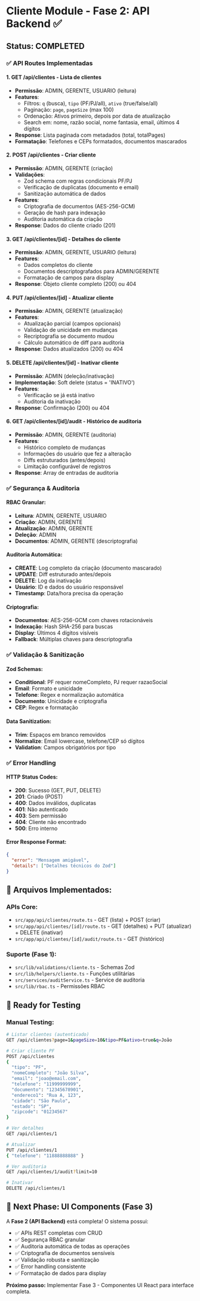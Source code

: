 # Cliente Module - Fase 2: API Backend ✅

## Status: COMPLETED

### ✅ API Routes Implementadas

#### 1. **GET /api/clientes** - Lista de clientes
- **Permissão**: ADMIN, GERENTE, USUARIO (leitura)
- **Features**:
  - Filtros: `q` (busca), `tipo` (PF/PJ/all), `ativo` (true/false/all)
  - Paginação: `page`, `pageSize` (max 100)
  - Ordenação: Ativos primeiro, depois por data de atualização
  - Search em: nome, razão social, nome fantasia, email, últimos 4 dígitos
- **Response**: Lista paginada com metadados (total, totalPages)
- **Formatação**: Telefones e CEPs formatados, documentos mascarados

#### 2. **POST /api/clientes** - Criar cliente
- **Permissão**: ADMIN, GERENTE (criação)
- **Validações**:
  - Zod schema com regras condicionais PF/PJ
  - Verificação de duplicatas (documento e email)
  - Sanitização automática de dados
- **Features**:
  - Criptografia de documentos (AES-256-GCM)
  - Geração de hash para indexação
  - Auditoria automática da criação
- **Response**: Dados do cliente criado (201)

#### 3. **GET /api/clientes/[id]** - Detalhes do cliente
- **Permissão**: ADMIN, GERENTE, USUARIO (leitura)
- **Features**:
  - Dados completos do cliente
  - Documentos descriptografados para ADMIN/GERENTE
  - Formatação de campos para display
- **Response**: Objeto cliente completo (200) ou 404

#### 4. **PUT /api/clientes/[id]** - Atualizar cliente
- **Permissão**: ADMIN, GERENTE (atualização)
- **Features**:
  - Atualização parcial (campos opcionais)
  - Validação de unicidade em mudanças
  - Recriptografia se documento mudou
  - Cálculo automático de diff para auditoria
- **Response**: Dados atualizados (200) ou 404

#### 5. **DELETE /api/clientes/[id]** - Inativar cliente
- **Permissão**: ADMIN (deleção/inativação)
- **Implementação**: Soft delete (status = 'INATIVO')
- **Features**:
  - Verificação se já está inativo
  - Auditoria da inativação
- **Response**: Confirmação (200) ou 404

#### 6. **GET /api/clientes/[id]/audit** - Histórico de auditoria
- **Permissão**: ADMIN, GERENTE (auditoria)
- **Features**:
  - Histórico completo de mudanças
  - Informações do usuário que fez a alteração
  - Diffs estruturados (antes/depois)
  - Limitação configurável de registros
- **Response**: Array de entradas de auditoria

### ✅ Segurança & Auditoria

#### RBAC Granular:
- **Leitura**: ADMIN, GERENTE, USUARIO
- **Criação**: ADMIN, GERENTE
- **Atualização**: ADMIN, GERENTE  
- **Deleção**: ADMIN
- **Documentos**: ADMIN, GERENTE (descriptografia)

#### Auditoria Automática:
- **CREATE**: Log completo da criação (documento mascarado)
- **UPDATE**: Diff estruturado antes/depois
- **DELETE**: Log da inativação
- **Usuário**: ID e dados do usuário responsável
- **Timestamp**: Data/hora precisa da operação

#### Criptografia:
- **Documentos**: AES-256-GCM com chaves rotacionáveis
- **Indexação**: Hash SHA-256 para buscas
- **Display**: Últimos 4 dígitos visíveis
- **Fallback**: Múltiplas chaves para descriptografia

### ✅ Validação & Sanitização

#### Zod Schemas:
- **Conditional**: PF requer nomeCompleto, PJ requer razaoSocial
- **Email**: Formato e unicidade
- **Telefone**: Regex e normalização automática
- **Documento**: Unicidade e criptografia
- **CEP**: Regex e formatação

#### Data Sanitization:
- **Trim**: Espaços em branco removidos
- **Normalize**: Email lowercase, telefone/CEP só dígitos
- **Validation**: Campos obrigatórios por tipo

### ✅ Error Handling

#### HTTP Status Codes:
- **200**: Sucesso (GET, PUT, DELETE)
- **201**: Criado (POST)
- **400**: Dados inválidos, duplicatas
- **401**: Não autenticado
- **403**: Sem permissão
- **404**: Cliente não encontrado
- **500**: Erro interno

#### Error Response Format:
```json
{
  "error": "Mensagem amigável",
  "details": ["Detalhes técnicos do Zod"]
}
```

## 📁 Arquivos Implementados:

### APIs Core:
- `src/app/api/clientes/route.ts` - GET (lista) + POST (criar)
- `src/app/api/clientes/[id]/route.ts` - GET (detalhes) + PUT (atualizar) + DELETE (inativar)
- `src/app/api/clientes/[id]/audit/route.ts` - GET (histórico)

### Suporte (Fase 1):
- `src/lib/validations/cliente.ts` - Schemas Zod
- `src/lib/helpers/cliente.ts` - Funções utilitárias  
- `src/services/auditService.ts` - Service de auditoria
- `src/lib/rbac.ts` - Permissões RBAC

## 🧪 Ready for Testing

### Manual Testing:
```bash
# Listar clientes (autenticado)
GET /api/clientes?page=1&pageSize=10&tipo=PF&ativo=true&q=João

# Criar cliente PF
POST /api/clientes
{
  "tipo": "PF",
  "nomeCompleto": "João Silva",
  "email": "joao@email.com",
  "telefone": "11999999999",
  "documento": "12345678901",
  "endereco1": "Rua A, 123",
  "cidade": "São Paulo",
  "estado": "SP",
  "zipcode": "01234567"
}

# Ver detalhes
GET /api/clientes/1

# Atualizar
PUT /api/clientes/1
{ "telefone": "11888888888" }

# Ver auditoria  
GET /api/clientes/1/audit?limit=10

# Inativar
DELETE /api/clientes/1
```

## 🚀 Next Phase: UI Components (Fase 3)

A **Fase 2 (API Backend)** está completa! O sistema possui:
- ✅ APIs REST completas com CRUD
- ✅ Segurança RBAC granular
- ✅ Auditoria automática de todas as operações
- ✅ Criptografia de documentos sensíveis
- ✅ Validação robusta e sanitização
- ✅ Error handling consistente
- ✅ Formatação de dados para display

**Próximo passo:** Implementar Fase 3 - Componentes UI React para interface completa.
